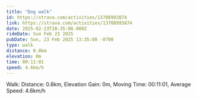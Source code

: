 ```yaml
---
title: "Dog walk"
id: https://strava.com/activities/13708993874
link: https://strava.com/activities/13708993874
date: 2025-02-23T20:35:08.000Z
rideDate: Sun Feb 23 2025
pubDate: Sun, 23 Feb 2025 13:35:08 -0700
type: walk
distance: 0.8km
elevation: 0m
time: 00:11:01
speed: 4.6km/h
---
```

Walk: Distance: 0.8km, Elevation Gain: 0m, Moving Time: 00:11:01, Average Speed: 4.6km/h